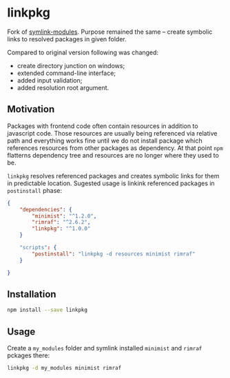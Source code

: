 # linkpkg
Fork of [symlink-modules](https://github.com/adius/symlink-modules). 
Purpose remained the same – create symbolic links to resolved packages in given folder. 

Compared to original version following was changed:
* create directory junction on windows;
* extended command-line interface;
* added input validation;
* added resolution root argument.

## Motivation
Packages with frontend code often contain resources in addition to javascript code. Those resources are usually being referenced via relative path and everything works fine until we do not install package which references resources from other packages as dependency. At that point `npm` flatterns dependency tree and resources are no longer where they used to be. 

`linkpkg` resolves referenced packages and creates symbolic links for them in predictable location. Sugested usage is linkink referenced packages in `postinstall` phase:

```json
{
	"dependencies": {
		"minimist": "^1.2.0",
		"rimraf": "^2.6.2",
		"linkpkg": "^1.0.0"
	}

	"scripts": {
		"postinstall": "linkpkg -d resources minimist rimraf"
	}

}
```

## Installation
```sh
npm install --save linkpkg
```

## Usage

Create a `my_modules` folder and symlink installed `minimist` and `rimraf` pckages there:
```sh
linkpkg -d my_modules minimist rimraf
```
